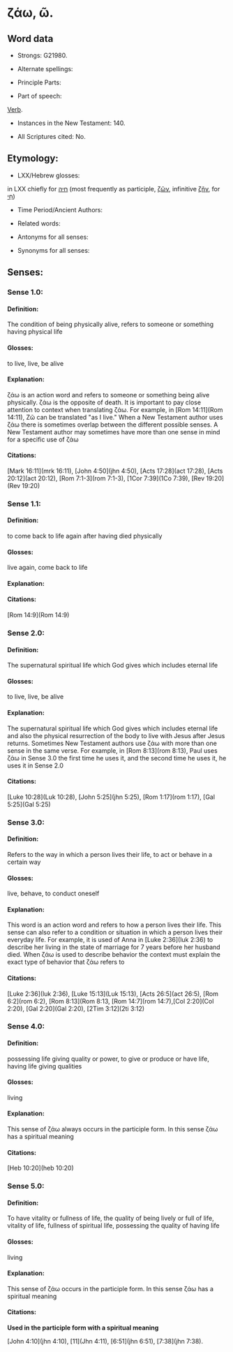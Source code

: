 # ζάω, ῶ.

<!-- Status: S3=Needs2ndReview -->
<!-- Lexica used for edits: BDAG LN BN AS -->

## Word data

* Strongs: G21980.

* Alternate spellings: 

* Principle Parts: 

* Part of speech: 

[Verb](http://ugg.readthedocs.io/en/latest/verb.html).

* Instances in the New Testament: 140.

* All Scriptures cited: No.

## Etymology: 


* LXX/Hebrew glosses: 

in LXX chiefly for [חיה](//en-uhl/H2421) (most frequently as participle, [ζῶν](), infinitive [ζῆν](), for [חַי](//en-uhl/H2416))

* Time Period/Ancient Authors: 

* Related words: 

* Antonyms for all senses:

* Synonyms for all senses: 


## Senses: 


### Sense  1.0: 

#### Definition: 

The condition of being physically alive, refers to someone or something having physical life 

#### Glosses: 

to live, live, be alive

#### Explanation: 

ζάω is an action word and refers to someone or something being alive physically. ζάω is the opposite of death. It is important to pay close attention to context when translating ζάω. For example, in [Rom 14:11](Rom 14:11), Ζῶ can be translated "as I live." When a New Testament author uses ζάω there is sometimes overlap between the different possible senses. A New Testament author may sometimes have more than one sense in mind for a specific use of ζάω


#### Citations: 

[Mark 16:11](mrk 16:11), [John 4:50](jhn 4:50), [Acts 17:28](act 17:28), [Acts 20:12](act 20:12), [Rom 7:1-3](rom 7:1-3), [1Cor 7:39](1Co 7:39), [Rev 19:20](Rev 19:20) 

### Sense  1.1: 

#### Definition: 

to come back to life again after having died physically

#### Glosses: 

live again, come back to life

#### Explanation: 


#### Citations: 

[Rom 14:9](Rom 14:9)

### Sense  2.0: 

#### Definition: 

The supernatural spiritual life which God gives which includes eternal life 


#### Glosses: 

to live, live, be alive

#### Explanation: 

The supernatural spiritual life which God gives which includes eternal life and also the physical resurrection of the body to live with Jesus after Jesus returns. Sometimes New Testament authors use ζάω with more than one sense in the same verse. For example, in [Rom 8:13](rom 8:13), Paul uses ζάω in Sense 3.0 the first time he uses it, and the second time he uses it, he uses it in Sense 2.0

#### Citations:

[Luke 10:28](Luk 10:28), [John 5:25](jhn 5:25), [Rom 1:17](rom 1:17), [Gal 5:25](Gal 5:25)

### Sense  3.0: 

#### Definition: 

Refers to the way in which a person lives their life, to act or behave in a certain way

#### Glosses: 

live, behave, to conduct oneself

#### Explanation: 

This word is an action word and refers to how a person lives their life. This sense can also refer to a condition or situation in which a person lives their everyday life. For example, it is used of Anna in [Luke 2:36](luk 2:36) to describe her living in the state of marriage for 7 years before her husband died. When ζάω is used to describe behavior the context must explain the exact type of behavior that ζάω refers to 

#### Citations: 

[Luke 2:36](luk 2:36), [Luke 15:13](Luk 15:13), [Acts 26:5](act 26:5), [Rom 6:2](rom 6:2), [Rom 8:13](Rom 8:13, [Rom 14:7](rom 14:7),[Col 2:20](Col 2:20), [Gal 2:20](Gal 2:20), [2Tim 3:12](2ti 3:12)


### Sense  4.0:

#### Definition: 

possessing life giving quality or power, to give or produce or have life, having life giving qualities

#### Glosses: 

living

#### Explanation: 

This sense of ζάω always occurs in the participle form. In this sense ζάω has a spiritual meaning

#### Citations: 

[Heb 10:20](heb 10:20)

### Sense  5.0: 

#### Definition: 

To have vitality or fullness of life, the quality of being lively or full of life, vitality of life, fullness of spiritual life, possessing the quality of having life 

#### Glosses:

living

#### Explanation:

This sense of ζάω occurs in the participle form. In this sense ζάω has a spiritual meaning

#### Citations: 

**Used in the participle form with a spiritual meaning**

[John 4:10](jhn 4:10), [11](Jhn 4:11), [6:51](jhn 6:51), [7:38](jhn 7:38). 


